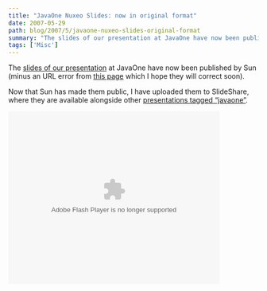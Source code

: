```yaml
---
title: "JavaOne Nuxeo Slides: now in original format"
date: 2007-05-29
path: blog/2007/5/javaone-nuxeo-slides-original-format
summary: "The slides of our presentation at JavaOne have now been published by Sun (minus an URL error from this page which I hope they will correct soon)."
tags: ['Misc']
---
```


<p>The <a href="http://developers.sun.com/learning/javaoneonline/2007/pdf/TS-4532.pdf">slides of our presentation</a> at JavaOne have now been published by Sun (minus an URL error from <a href="http://developers.sun.com/learning/javaoneonline/j1sessn.jsp?sessn=TS-4532&amp;yr=2007&amp;track=3">this page</a> which I hope they will correct soon).</p><p>Now that Sun has made them public, I have uploaded them to SlideShare, where they are available alongside other <a href="http://www.slideshare.net/tag/javaone">presentations tagged &#8220;javaone&#8221;</a>.</p><p><object type="application/x-shockwave-flash" data="https://s3.amazonaws.com:443/slideshare/ssplayer.swf?id=56746&amp;doc=nuxeo-javaone-2007-presentation-in-original-format-7574" width="425" height="348"><param name="movie" value="https://s3.amazonaws.com:443/slideshare/ssplayer.swf?id=56746&amp;doc=nuxeo-javaone-2007-presentation-in-original-format-7574"></object> </p> 

